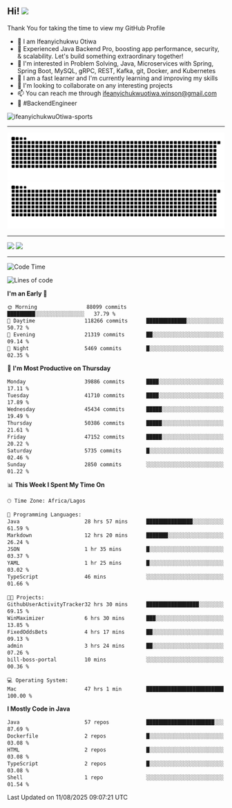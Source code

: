 <!-- BLOG-POST-LIST:START --><!-- BLOG-POST-LIST:END -->

## Hi! <img src="https://media.giphy.com/media/hvRJCLFzcasrR4ia7z/giphy.gif" width="4%"> 

Thank You for taking the time to view my GitHub Profile

- 👋 I am Ifeanyichukwu Otiwa
- 🚀 Experienced Java Backend Pro, boosting app performance, security, & scalability. Let's build something extraordinary together!
- 👀 I'm interested in Problem Solving, Java, Microservices with Spring, Spring Boot, MySQL, gRPC, REST, Kafka, git, Docker, and Kubernetes
- 🌱 I am a fast learner and I'm currently learning and improving my skills
- 💞️ I'm looking to collaborate on any interesting projects
- 📫 You can reach me through ifeanyichukwuotiwa.winson@gmail.com
- 🚀 #BackendEngineer

<p align="left" marginTop="10px"> <img src="https://komarev.com/ghpvc/?username=ifeanyichukwuOtiwa-sports&label=Profile%20views&color=0e75b6&style=for-the-badge" alt="ifeanyichukwuOtiwa-sports" /> </p>

***

<!--🐍📈SNAKEGRAPH / 🌐WEBSITE: https://github.com/Platane/snk -->
![github contribution grid snake animation](https://raw.githubusercontent.com/ifeanyichukwuOtiwa-sports/ifeanyichukwuOtiwa-sports/output/github-contribution-grid-snake-dark.svg#gh-dark-mode-only)![github contribution grid snake animation](https://raw.githubusercontent.com/ifeanyichukwuOtiwa-sports/ifeanyichukwuOtiwa-sports/output/github-contribution-grid-snake.svg#gh-light-mode-only)

***

<p float="left">
  <img float="left" src="https://github-readme-stats.vercel.app/api?username=ifeanyichukwuOtiwa-sports&count_private=true&include_all_commits=true&theme=react&show_icons=true" />
  <img float="right" src="https://github-readme-stats.vercel.app/api/top-langs/?username=ifeanyichukwuOtiwa-sports&layout=compact&show_icons=true&theme=react" /> 
</p>

***



<!--START_SECTION:waka-->
![Code Time](http://img.shields.io/badge/Code%20Time-4%2C081%20hrs-blue)

![Lines of code](https://img.shields.io/badge/From%20Hello%20World%20I%27ve%20Written-63.4%20million%20lines%20of%20code-blue)

**I'm an Early 🐤** 

```text
🌞 Morning                88099 commits       █████████░░░░░░░░░░░░░░░░   37.79 % 
🌆 Daytime                118266 commits      █████████████░░░░░░░░░░░░   50.72 % 
🌃 Evening                21319 commits       ██░░░░░░░░░░░░░░░░░░░░░░░   09.14 % 
🌙 Night                  5469 commits        █░░░░░░░░░░░░░░░░░░░░░░░░   02.35 % 
```
📅 **I'm Most Productive on Thursday** 

```text
Monday                   39886 commits       ████░░░░░░░░░░░░░░░░░░░░░   17.11 % 
Tuesday                  41710 commits       ████░░░░░░░░░░░░░░░░░░░░░   17.89 % 
Wednesday                45434 commits       █████░░░░░░░░░░░░░░░░░░░░   19.49 % 
Thursday                 50386 commits       █████░░░░░░░░░░░░░░░░░░░░   21.61 % 
Friday                   47152 commits       █████░░░░░░░░░░░░░░░░░░░░   20.22 % 
Saturday                 5735 commits        █░░░░░░░░░░░░░░░░░░░░░░░░   02.46 % 
Sunday                   2850 commits        ░░░░░░░░░░░░░░░░░░░░░░░░░   01.22 % 
```


📊 **This Week I Spent My Time On** 

```text
🕑︎ Time Zone: Africa/Lagos

💬 Programming Languages: 
Java                     28 hrs 57 mins      ███████████████░░░░░░░░░░   61.59 % 
Markdown                 12 hrs 20 mins      ███████░░░░░░░░░░░░░░░░░░   26.24 % 
JSON                     1 hr 35 mins        █░░░░░░░░░░░░░░░░░░░░░░░░   03.37 % 
YAML                     1 hr 25 mins        █░░░░░░░░░░░░░░░░░░░░░░░░   03.02 % 
TypeScript               46 mins             ░░░░░░░░░░░░░░░░░░░░░░░░░   01.66 % 

🐱‍💻 Projects: 
GithubUserActivityTracker32 hrs 30 mins      █████████████████░░░░░░░░   69.15 % 
WinMaximizer             6 hrs 30 mins       ███░░░░░░░░░░░░░░░░░░░░░░   13.85 % 
FixedOddsBets            4 hrs 17 mins       ██░░░░░░░░░░░░░░░░░░░░░░░   09.13 % 
admin                    3 hrs 24 mins       ██░░░░░░░░░░░░░░░░░░░░░░░   07.26 % 
bill-boss-portal         10 mins             ░░░░░░░░░░░░░░░░░░░░░░░░░   00.36 % 

💻 Operating System: 
Mac                      47 hrs 1 min        █████████████████████████   100.00 % 
```

**I Mostly Code in Java** 

```text
Java                     57 repos            ██████████████████████░░░   87.69 % 
Dockerfile               2 repos             █░░░░░░░░░░░░░░░░░░░░░░░░   03.08 % 
HTML                     2 repos             █░░░░░░░░░░░░░░░░░░░░░░░░   03.08 % 
TypeScript               2 repos             █░░░░░░░░░░░░░░░░░░░░░░░░   03.08 % 
Shell                    1 repo              ░░░░░░░░░░░░░░░░░░░░░░░░░   01.54 % 
```




 Last Updated on 11/08/2025 09:07:21 UTC
<!--END_SECTION:waka-->

<!--
<p align="center">
![trophy](https://github-profile-trophy.vercel.app/?username=ifeanyichukwuOtiwa-sports&theme=onedark) (https://github.com/ryo-ma/github-profile-trophy)
</p>
-->

<!---
ifeanyi-otiwa/ifeanyi-otiwa is a ✨ special ✨ repository because its `README.md` (this file) appears on your GitHub profile.
You can click the Preview link to take a look at your changes.
--->

